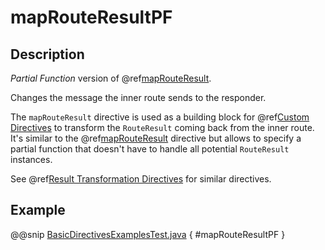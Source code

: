 <a id="maprouteresultpf-java"></a>
# mapRouteResultPF

## Description

*Partial Function* version of @ref[mapRouteResult](mapRouteResult.md#maprouteresult-java).

Changes the message the inner route sends to the responder.

The `mapRouteResult` directive is used as a building block for @ref[Custom Directives](../custom-directives.md#custom-directives-java) to transform the
`RouteResult` coming back from the inner route. It's similar to the @ref[mapRouteResult](mapRouteResult.md#maprouteresult-java) directive but allows to
specify a partial function that doesn't have to handle all potential `RouteResult` instances.

See @ref[Result Transformation Directives](index.md#result-transformation-directives-java) for similar directives.

## Example

@@snip [BasicDirectivesExamplesTest.java](../../../../../../../test/java/docs/http/javadsl/server/directives/BasicDirectivesExamplesTest.java) { #mapRouteResultPF }